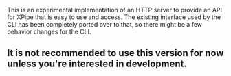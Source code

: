 This is an experimental implementation of an HTTP server to provide an API for XPipe that is easy to use and access. The existing interface used by the CLI has been completely ported over to that, so there might be a few behavior changes for the CLI.

## It is not recommended to use this version for now unless you're interested in development.

